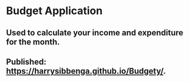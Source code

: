 # Budget Application

## Used to calculate your income and expenditure for the month.

## Published: https://harrysibbenga.github.io/Budgety/.

